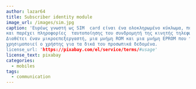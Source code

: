 ```yaml
---
author: lazar64
title: Subscriber identity module 
image_url: /images/sim.jpg
caption: 'Ευρέως γνωστή ως SIM  card είναι ένα ολοκληρωμένο κύκλωμα, που διατίθεται από τον πάροχο της κινητής τηλεφωνίας  
και παρέχει πληροφορίες  ταυτοποίησης του συνδρομητή της κινητής τηλεφωνίας. 
Διαθέτει έναν μικροεπεξεργαστή, μια μνήμη ROM και μια μνήμη EPROM που την 
χρησιμοποιεί ο χρήστης για τα δικά του προσωπικά δεδομένα.
license_url: 'https://pixabay.com/el/service/terms/#usage'
license_text: pixabay
categories:
  - mobiles
tags:
  - communication
---
```

